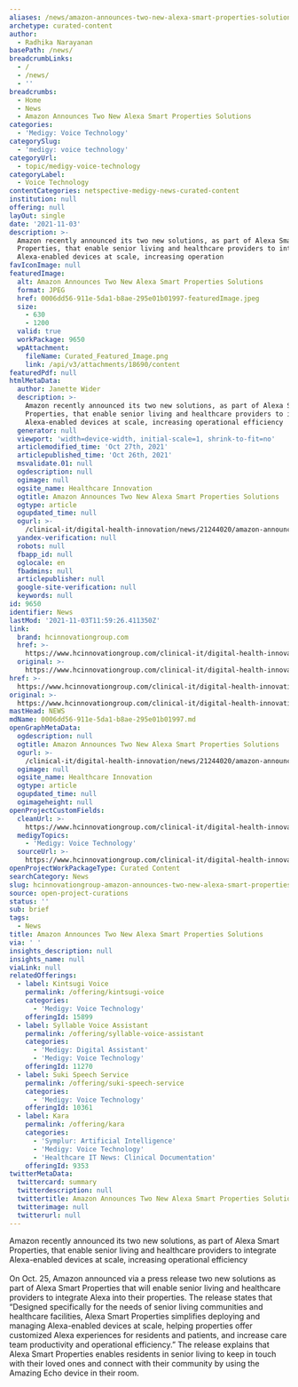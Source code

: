 ```yaml
---
aliases: /news/amazon-announces-two-new-alexa-smart-properties-solutions
archetype: curated-content
author:
  - Radhika Narayanan
basePath: /news/
breadcrumbLinks:
  - /
  - /news/
  - ''
breadcrumbs:
  - Home
  - News
  - Amazon Announces Two New Alexa Smart Properties Solutions
categories:
  - 'Medigy: Voice Technology'
categorySlug:
  - 'medigy: voice technology'
categoryUrl:
  - topic/medigy-voice-technology
categoryLabel:
  - Voice Technology
contentCategories: netspective-medigy-news-curated-content
institution: null
offering: null
layOut: single
date: '2021-11-03'
description: >-
  Amazon recently announced its two new solutions, as part of Alexa Smart
  Properties, that enable senior living and healthcare providers to integrate
  Alexa-enabled devices at scale, increasing operation
favIconImage: null
featuredImage:
  alt: Amazon Announces Two New Alexa Smart Properties Solutions
  format: JPEG
  href: 0006dd56-911e-5da1-b8ae-295e01b01997-featuredImage.jpeg
  size:
    - 630
    - 1200
  valid: true
  workPackage: 9650
  wpAttachment:
    fileName: Curated_Featured_Image.png
    link: /api/v3/attachments/18690/content
featuredPdf: null
htmlMetaData:
  author: Janette Wider
  description: >-
    Amazon recently announced its two new solutions, as part of Alexa Smart
    Properties, that enable senior living and healthcare providers to integrate
    Alexa-enabled devices at scale, increasing operational efficiency
  generator: null
  viewport: 'width=device-width, initial-scale=1, shrink-to-fit=no'
  articlemodified_time: 'Oct 27th, 2021'
  articlepublished_time: 'Oct 26th, 2021'
  msvalidate.01: null
  ogdescription: null
  ogimage: null
  ogsite_name: Healthcare Innovation
  ogtitle: Amazon Announces Two New Alexa Smart Properties Solutions
  ogtype: article
  ogupdated_time: null
  ogurl: >-
    /clinical-it/digital-health-innovation/news/21244020/amazon-announces-two-new-alexa-smart-properties-solutions
  yandex-verification: null
  robots: null
  fbapp_id: null
  oglocale: en
  fbadmins: null
  articlepublisher: null
  google-site-verification: null
  keywords: null
id: 9650
identifier: News
lastMod: '2021-11-03T11:59:26.411350Z'
link:
  brand: hcinnovationgroup.com
  href: >-
    https://www.hcinnovationgroup.com/clinical-it/digital-health-innovation/news/21244020/amazon-announces-two-new-alexa-smart-properties-solutions
  original: >-
    https://www.hcinnovationgroup.com/clinical-it/digital-health-innovation/news/21244020/amazon-announces-two-new-alexa-smart-properties-solutions
href: >-
  https://www.hcinnovationgroup.com/clinical-it/digital-health-innovation/news/21244020/amazon-announces-two-new-alexa-smart-properties-solutions
original: >-
  https://www.hcinnovationgroup.com/clinical-it/digital-health-innovation/news/21244020/amazon-announces-two-new-alexa-smart-properties-solutions
mastHead: NEWS
mdName: 0006dd56-911e-5da1-b8ae-295e01b01997.md
openGraphMetaData:
  ogdescription: null
  ogtitle: Amazon Announces Two New Alexa Smart Properties Solutions
  ogurl: >-
    /clinical-it/digital-health-innovation/news/21244020/amazon-announces-two-new-alexa-smart-properties-solutions
  ogimage: null
  ogsite_name: Healthcare Innovation
  ogtype: article
  ogupdated_time: null
  ogimageheight: null
openProjectCustomFields:
  cleanUrl: >-
    https://www.hcinnovationgroup.com/clinical-it/digital-health-innovation/news/21244020/amazon-announces-two-new-alexa-smart-properties-solutions
  medigyTopics:
    - 'Medigy: Voice Technology'
  sourceUrl: >-
    https://www.hcinnovationgroup.com/clinical-it/digital-health-innovation/news/21244020/amazon-announces-two-new-alexa-smart-properties-solutions
openProjectWorkPackageType: Curated Content
searchCategory: News
slug: hcinnovationgroup-amazon-announces-two-new-alexa-smart-properties-solutions
source: open-project-curations
status: ''
sub: brief
tags:
  - News
title: Amazon Announces Two New Alexa Smart Properties Solutions
via: ' '
insights_description: null
insights_name: null
viaLink: null
relatedOfferings:
  - label: Kintsugi Voice
    permalink: /offering/kintsugi-voice
    categories:
      - 'Medigy: Voice Technology'
    offeringId: 15899
  - label: Syllable Voice Assistant
    permalink: /offering/syllable-voice-assistant
    categories:
      - 'Medigy: Digital Assistant'
      - 'Medigy: Voice Technology'
    offeringId: 11270
  - label: Suki Speech Service
    permalink: /offering/suki-speech-service
    categories:
      - 'Medigy: Voice Technology'
    offeringId: 10361
  - label: Kara
    permalink: /offering/kara
    categories:
      - 'Symplur: Artificial Intelligence'
      - 'Medigy: Voice Technology'
      - 'Healthcare IT News: Clinical Documentation'
    offeringId: 9353
twitterMetaData:
  twittercard: summary
  twitterdescription: null
  twittertitle: Amazon Announces Two New Alexa Smart Properties Solutions
  twitterimage: null
  twitterurl: null
---
```

<p>Amazon recently announced its two new solutions, as part of Alexa Smart Properties, that enable senior living and healthcare providers to integrate Alexa-enabled devices at scale, increasing operational efficiency<br><br>On Oct. 25, Amazon announced via a press release two new solutions as part of Alexa Smart Properties that will enable senior living and healthcare providers to integrate Alexa into their properties.
The release states that “Designed specifically for the needs of senior living communities and healthcare facilities, Alexa Smart Properties simplifies deploying and managing Alexa-enabled devices at scale, helping properties offer customized Alexa experiences for residents and patients, and increase care team productivity and operational efficiency.”
The release explains that Alexa Smart Properties enables residents in senior living to keep in touch with their loved ones and connect with their community by using the Amazing Echo device in their room.</p>